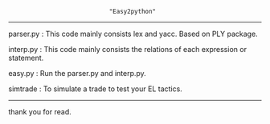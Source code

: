 					          	"Easy2python"
---------------------------------------------------------------

parser.py 	: This code mainly consists lex and yacc. Based on
			  PLY package. 

interp.py 	: This code mainly consists the relations of each
			  expression or statement.

easy.py 	: Run the parser.py and interp.py.

simtrade	: To simulate a trade to test your EL tactics.

----------------------------------------------------------------

thank you for read.
